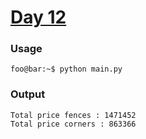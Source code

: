 # [Day 12](https://adventofcode.com/2024/day/12)
### Usage
```
foo@bar:~$ python main.py
```
### Output
```
Total price fences : 1471452
Total price corners : 863366
```